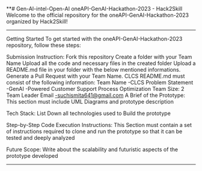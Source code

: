 **# Gen-AI-intel-Open-AI
oneAPI-GenAI-Hackathon-2023 - Hack2Skill
Welcome to the official repository for the oneAPI-GenAI-Hackathon-2023 organized by Hack2Skill!
******
Getting Started
To get started with the oneAPI-GenAI-Hackathon-2023 repository, follow these steps:

Submission Instruction:
Fork this repository
Create a folder with your Team Name
Upload all the code and necessary files in the created folder
Upload a README.md file in your folder with the below mentioned informations.
Generate a Pull Request with your Team Name. CLCS
README.md must consist of the following information:
Team Name -CLCS
Problem Statement -GenAI -Powered Customer Support Process Optimization
Team Size: 2
Team Leader Email -suchismita641@gmail.com
A Brief of the Prototype:
This section must include UML Diagrams and prototype description

Tech Stack:
List Down all technologies used to Build the prototype

Step-by-Step Code Execution Instructions:
This Section must contain a set of instructions required to clone and run the prototype so that it can be tested and deeply analyzed

Future Scope:
Write about the scalability and futuristic aspects of the prototype developed

***********************************************************************************************************************
